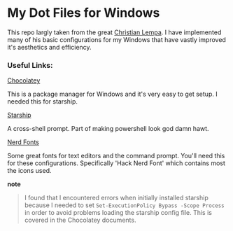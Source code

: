 # My Dot Files for Windows

This repo largly taken from the great [Christian Lempa](https://github.com/ChristianLempa/dotfiles-win). I have implemented many of his basic configurations for my Windows that have vastly improved it's aesthetics and efficiency.

### Useful Links:

[Chocolatey](https://chocolatey.org/install)

This is a package manager for Windows and it's very easy to get setup. I needed this for starship. 

[Starship](https://starship.rs/)

A cross-shell prompt. Part of making powershell look god damn hawt. 

[Nerd Fonts](https://www.nerdfonts.com/)

Some great fonts for text editors and the command prompt. You'll need this for these configurations. Specifically 'Hack Nerd Font' which contains most the icons used. 

**note**
> I found that I encountered errors when initially installed starship because I needed to set `Set-ExecutionPolicy Bypass -Scope Process` in order to avoid problems loading the starship config file. This is covered in the Chocolatey documents. 